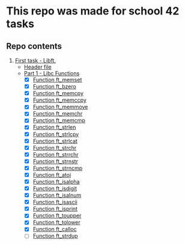 # This repo was made for school 42 tasks


## Repo contents

1. [First task - Libft.](https://github.com/Stoppery/school_tasks/tree/master/libft)
	- [Header file](https://github.com/Stoppery/school_tasks/blob/master/libft/libft.h)
	- [Part 1 - Libc Functions](https://github.com/Stoppery/school_tasks/tree/master/libft)
		-	[x]	[Function ft_memset](https://github.com/Stoppery/school_tasks/blob/master/libft/ft_memset.c)  
		-	[x]	[Function ft_bzero](https://github.com/Stoppery/school_tasks/blob/master/libft/ft_bzero.c) 
		-	[x]	[Function ft_memcpy](https://github.com/Stoppery/school_tasks/blob/master/libft/ft_memcpy.c)   
		-	[x]	[Function ft_memccpy](https://github.com/Stoppery/school_tasks/blob/master/libft/ft_memccpy.c) 
		-	[x]	[Function ft_memmove](https://github.com/Stoppery/school_tasks/blob/master/libft/ft_memmove.c)  
		-	[x]	[Function ft_memchr](https://github.com/Stoppery/school_tasks/blob/master/libft/ft_memchr.c) 
		-	[x]	[Function ft_memcmp](https://github.com/Stoppery/school_tasks/blob/master/libft/ft_memcmp.c) 
		-	[x]	[Function ft_strlen](https://github.com/Stoppery/school_tasks/blob/master/libft/ft_strlen.c) 
		-	[x]	[Function ft_strlcpy](https://github.com/Stoppery/school_tasks/blob/master/libft/ft_strlcpy.c) 
		-	[x]	[Function ft_strlcat](https://github.com/Stoppery/school_tasks/blob/master/libft/ft_strlcat.c)  
		-	[x]	[Function ft_strchr](https://github.com/Stoppery/school_tasks/blob/master/libft/ft_strchr.c) 
		-	[x]	[Function ft_strrchr](https://github.com/Stoppery/school_tasks/blob/master/libft/ft_strrchr.c) 
		-	[x]	[Function ft_strnstr](https://github.com/Stoppery/school_tasks/blob/master/libft/ft_strnstr.c) 
		-	[x]	[Function ft_strncmp](https://github.com/Stoppery/school_tasks/blob/master/libft/ft_strncmp.c)  
		-	[x]	[Function ft_atoi](https://github.com/Stoppery/school_tasks/blob/master/libft/ft_atoi.c) 
		-	[x]	[Function ft_isalpha](https://github.com/Stoppery/school_tasks/blob/master/libft/ft_isalpha.c) 
		-	[x]	[Function ft_isdigit](https://github.com/Stoppery/school_tasks/blob/master/libft/ft_isdigit.c) 
		-	[x]	[Function ft_isalnum](https://github.com/Stoppery/school_tasks/blob/master/libft/ft_isalnum.c) 
		-	[x]	[Function ft_isascii](https://github.com/Stoppery/school_tasks/blob/master/libft/ft_isascii.c) 
		-	[x]	[Function ft_isprint](https://github.com/Stoppery/school_tasks/blob/master/libft/ft_isprint.c) 
		-	[x]	[Function ft_toupper](https://github.com/Stoppery/school_tasks/blob/master/libft/ft_toupper.c) 
		-	[x]	[Function ft_tolower](https://github.com/Stoppery/school_tasks/blob/master/libft/ft_tolower.c) 
		-	[x]	[Function ft_calloc](https://github.com/Stoppery/school_tasks/blob/master/libft/ft_calloc.c)
		-	[ ]	[Function ft_strdup](https://github.com/Stoppery/school_tasks/blob/master/libft/ft_strdup.c)
